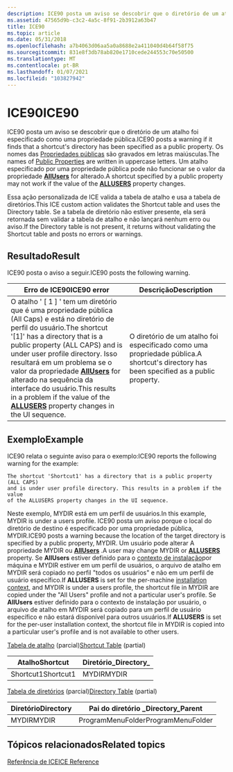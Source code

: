 ```yaml
---
description: ICE90 posta um aviso se descobrir que o diretório de um atalho foi especificado como uma propriedade pública.
ms.assetid: 47565d9b-c3c2-4a5c-8f91-2b3912a63b47
title: ICE90
ms.topic: article
ms.date: 05/31/2018
ms.openlocfilehash: a7b4063d06aa5a0a8688e2a411040d4b64f58f75
ms.sourcegitcommit: 831e8f3db78ab820e1710cede244553c70e50500
ms.translationtype: MT
ms.contentlocale: pt-BR
ms.lasthandoff: 01/07/2021
ms.locfileid: "103827942"
---
```

# <a name="ice90"></a><span data-ttu-id="f7f13-103">ICE90</span><span class="sxs-lookup"><span data-stu-id="f7f13-103">ICE90</span></span>

<span data-ttu-id="f7f13-104">ICE90 posta um aviso se descobrir que o diretório de um atalho foi especificado como uma propriedade pública.</span><span class="sxs-lookup"><span data-stu-id="f7f13-104">ICE90 posts a warning if it finds that a shortcut's directory has been specified as a public property.</span></span> <span data-ttu-id="f7f13-105">Os nomes das [Propriedades públicas](public-properties.md) são gravados em letras maiúsculas.</span><span class="sxs-lookup"><span data-stu-id="f7f13-105">The names of [Public Properties](public-properties.md) are written in uppercase letters.</span></span> <span data-ttu-id="f7f13-106">Um atalho especificado por uma propriedade pública pode não funcionar se o valor da propriedade [**AllUsers**](allusers.md) for alterado.</span><span class="sxs-lookup"><span data-stu-id="f7f13-106">A shortcut specified by a public property may not work if the value of the [**ALLUSERS**](allusers.md) property changes.</span></span>

<span data-ttu-id="f7f13-107">Essa ação personalizada de ICE valida a tabela de atalho e usa a tabela de diretórios.</span><span class="sxs-lookup"><span data-stu-id="f7f13-107">This ICE custom action validates the Shortcut table and uses the Directory table.</span></span> <span data-ttu-id="f7f13-108">Se a tabela de diretório não estiver presente, ela será retornada sem validar a tabela de atalho e não lançará nenhum erro ou aviso.</span><span class="sxs-lookup"><span data-stu-id="f7f13-108">If the Directory table is not present, it returns without validating the Shortcut table and posts no errors or warnings.</span></span>

## <a name="result"></a><span data-ttu-id="f7f13-109">Resultado</span><span class="sxs-lookup"><span data-stu-id="f7f13-109">Result</span></span>

<span data-ttu-id="f7f13-110">ICE90 posta o aviso a seguir.</span><span class="sxs-lookup"><span data-stu-id="f7f13-110">ICE90 posts the following warning.</span></span>



| <span data-ttu-id="f7f13-111">Erro de ICE90</span><span class="sxs-lookup"><span data-stu-id="f7f13-111">ICE90 error</span></span>                                                                                                                                                                                                                    | <span data-ttu-id="f7f13-112">Descrição</span><span class="sxs-lookup"><span data-stu-id="f7f13-112">Description</span></span>                                                     |
|--------------------------------------------------------------------------------------------------------------------------------------------------------------------------------------------------------------------------------|-----------------------------------------------------------------|
| <span data-ttu-id="f7f13-113">O atalho ' \[ 1 \] ' tem um diretório que é uma propriedade pública (All Caps) e está no diretório de perfil do usuário.</span><span class="sxs-lookup"><span data-stu-id="f7f13-113">The shortcut '\[1\]' has a directory that is a public property (ALL CAPS) and is under user profile directory.</span></span> <span data-ttu-id="f7f13-114">Isso resultará em um problema se o valor da propriedade [**AllUsers**](allusers.md) for alterado na sequência da interface do usuário.</span><span class="sxs-lookup"><span data-stu-id="f7f13-114">This results in a problem if the value of the [**ALLUSERS**](allusers.md) property changes in the UI sequence.</span></span> | <span data-ttu-id="f7f13-115">O diretório de um atalho foi especificado como uma propriedade pública.</span><span class="sxs-lookup"><span data-stu-id="f7f13-115">A shortcut's directory has been specified as a public property.</span></span> |



 

## <a name="example"></a><span data-ttu-id="f7f13-116">Exemplo</span><span class="sxs-lookup"><span data-stu-id="f7f13-116">Example</span></span>

<span data-ttu-id="f7f13-117">ICE90 relata o seguinte aviso para o exemplo:</span><span class="sxs-lookup"><span data-stu-id="f7f13-117">ICE90 reports the following warning for the example:</span></span>

``` syntax
The shortcut 'Shortcut1' has a directory that is a public property (ALL CAPS) 
and is under user profile directory. This results in a problem if the value 
of the ALLUSERS property changes in the UI sequence.
```

<span data-ttu-id="f7f13-118">Neste exemplo, MYDIR está em um perfil de usuários.</span><span class="sxs-lookup"><span data-stu-id="f7f13-118">In this example, MYDIR is under a users profile.</span></span> <span data-ttu-id="f7f13-119">ICE90 posta um aviso porque o local do diretório de destino é especificado por uma propriedade pública, MYDIR.</span><span class="sxs-lookup"><span data-stu-id="f7f13-119">ICE90 posts a warning because the location of the target directory is specified by a public property, MYDIR.</span></span> <span data-ttu-id="f7f13-120">Um usuário pode alterar A propriedade MYDIR ou [**AllUsers**](allusers.md) .</span><span class="sxs-lookup"><span data-stu-id="f7f13-120">A user may change MYDIR or [**ALLUSERS**](allusers.md) property.</span></span> <span data-ttu-id="f7f13-121">Se **AllUsers** estiver definido para o [contexto de instalação](installation-context.md)por máquina e MYDIR estiver em um perfil de usuários, o arquivo de atalho em MYDIR será copiado no perfil "todos os usuários" e não em um perfil de usuário específico.</span><span class="sxs-lookup"><span data-stu-id="f7f13-121">If **ALLUSERS** is set for the per-machine [installation context](installation-context.md), and MYDIR is under a users profile, the shortcut file in MYDIR are copied under the "All Users" profile and not a particular user's profile.</span></span> <span data-ttu-id="f7f13-122">Se **AllUsers** estiver definido para o contexto de instalação por usuário, o arquivo de atalho em MYDIR será copiado para um perfil de usuário específico e não estará disponível para outros usuários.</span><span class="sxs-lookup"><span data-stu-id="f7f13-122">If **ALLUSERS** is set for the per-user installation context, the shortcut file in MYDIR is copied into a particular user's profile and is not available to other users.</span></span>

<span data-ttu-id="f7f13-123">[Tabela de atalho](shortcut-table.md) (parcial)</span><span class="sxs-lookup"><span data-stu-id="f7f13-123">[Shortcut Table](shortcut-table.md) (partial)</span></span>



| <span data-ttu-id="f7f13-124">Atalho</span><span class="sxs-lookup"><span data-stu-id="f7f13-124">Shortcut</span></span>  | <span data-ttu-id="f7f13-125">Diretório\_</span><span class="sxs-lookup"><span data-stu-id="f7f13-125">Directory\_</span></span> |
|-----------|-------------|
| <span data-ttu-id="f7f13-126">Shortcut1</span><span class="sxs-lookup"><span data-stu-id="f7f13-126">Shortcut1</span></span> | <span data-ttu-id="f7f13-127">MYDIR</span><span class="sxs-lookup"><span data-stu-id="f7f13-127">MYDIR</span></span>       |



 

<span data-ttu-id="f7f13-128">[Tabela de diretórios](directory-table.md) (parcial)</span><span class="sxs-lookup"><span data-stu-id="f7f13-128">[Directory Table](directory-table.md) (partial)</span></span>



| <span data-ttu-id="f7f13-129">Diretório</span><span class="sxs-lookup"><span data-stu-id="f7f13-129">Directory</span></span> | <span data-ttu-id="f7f13-130">Pai do diretório \_</span><span class="sxs-lookup"><span data-stu-id="f7f13-130">Directory\_Parent</span></span> |
|-----------|-------------------|
| <span data-ttu-id="f7f13-131">MYDIR</span><span class="sxs-lookup"><span data-stu-id="f7f13-131">MYDIR</span></span>     | <span data-ttu-id="f7f13-132">ProgramMenuFolder</span><span class="sxs-lookup"><span data-stu-id="f7f13-132">ProgramMenuFolder</span></span> |



 

## <a name="related-topics"></a><span data-ttu-id="f7f13-133">Tópicos relacionados</span><span class="sxs-lookup"><span data-stu-id="f7f13-133">Related topics</span></span>

<dl> <dt>

[<span data-ttu-id="f7f13-134">Referência de ICE</span><span class="sxs-lookup"><span data-stu-id="f7f13-134">ICE Reference</span></span>](ice-reference.md)
</dt> </dl>

 

 



